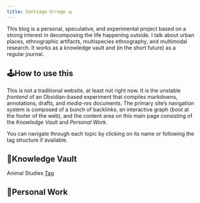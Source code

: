 ```yaml
---
title: Santiago Orrego 🛸
---
```

           
This blog is a personal, speculative, and experimental project based on a strong interest in decomposing the life happening outside. I talk about urban places, ethnographic artifacts, multispecies ethnography, and multimodal research. It works as a knowledge vault and (in the short future) as a regular journal.

## 🕹️How to use this 
This is not a traditional website, at least not right now. It is the unstable *frontend* of an Obsidian-based experiment that compiles markdowns, annotations, drafts, and *media-res* documents. The primary site’s navigation system is composed of a bunch of backlinks, an interactive graph (boot at the footer of the web), and the content area on this main page consisting of the *Knowledge Vault* and *Personal Work*.            

You can navigate through each topic by clicking on its name or following the tag structure if available.

## 💾Knowledge Vault 
                                                     
  Animal Studies  [Tag](https://sorrego.xyz/tags/animal_studies)
 
 
 ##  🤖Personal Work
